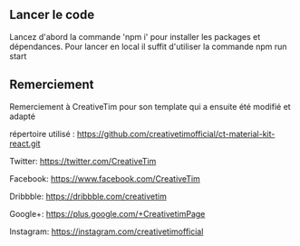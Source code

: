 ## Lancer le code
Lancez d'abord la commande 'npm i' pour installer les packages et dépendances. 
Pour lancer en local il suffit d'utiliser la commande npm run start

## Remerciement
Remerciement à CreativeTim pour son template qui a ensuite été modifié et adapté

répertoire utilisé : <https://github.com/creativetimofficial/ct-material-kit-react.git>

Twitter: <https://twitter.com/CreativeTim>

Facebook: <https://www.facebook.com/CreativeTim>

Dribbble: <https://dribbble.com/creativetim>

Google+: <https://plus.google.com/+CreativetimPage>

Instagram: <https://instagram.com/creativetimofficial>